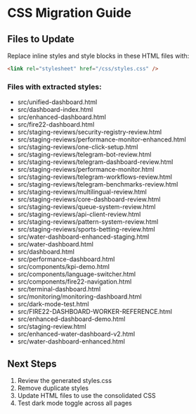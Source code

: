 # CSS Migration Guide

## Files to Update

Replace inline styles and style blocks in these HTML files with:

```html
<link rel="stylesheet" href="/css/styles.css" />
```

### Files with extracted styles:

- src/unified-dashboard.html
- src/dashboard-index.html
- src/enhanced-dashboard.html
- src/fire22-dashboard.html
- src/staging-reviews/security-registry-review.html
- src/staging-reviews/performance-monitor-enhanced.html
- src/staging-reviews/one-click-setup.html
- src/staging-reviews/telegram-bot-review.html
- src/staging-reviews/telegram-dashboard-review.html
- src/staging-reviews/performance-monitor.html
- src/staging-reviews/telegram-workflows-review.html
- src/staging-reviews/telegram-benchmarks-review.html
- src/staging-reviews/multilingual-review.html
- src/staging-reviews/core-dashboard-review.html
- src/staging-reviews/queue-system-review.html
- src/staging-reviews/api-client-review.html
- src/staging-reviews/pattern-system-review.html
- src/staging-reviews/sports-betting-review.html
- src/water-dashboard-enhanced-staging.html
- src/water-dashboard.html
- src/dashboard.html
- src/performance-dashboard.html
- src/components/kpi-demo.html
- src/components/language-switcher.html
- src/components/fire22-navigation.html
- src/terminal-dashboard.html
- src/monitoring/monitoring-dashboard.html
- src/dark-mode-test.html
- src/FIRE22-DASHBOARD-WORKER-REFERENCE.html
- src/enhanced-dashboard-demo.html
- src/staging-review.html
- src/enhanced-water-dashboard-v2.html
- src/water-dashboard-enhanced.html

## Next Steps

1. Review the generated styles.css
2. Remove duplicate styles
3. Update HTML files to use the consolidated CSS
4. Test dark mode toggle across all pages
